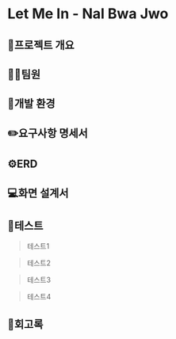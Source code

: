 # Let Me In - Nal Bwa Jwo





## 📜프로젝트 개요

## 👨‍💻팀원



## 🔧개발 환경 

## ✏️요구사항 명세서 

## ⚙️ERD

## 💻화면 설계서 



## 📌테스트 
> 테스트1

> 테스트2

> 테스트3

> 테스트4




## 💬회고록

